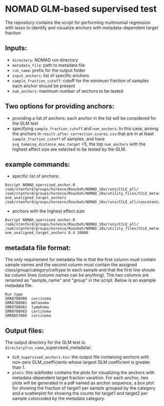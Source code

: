 # NOMAD GLM-based supervised test
The repository contains the script for performing multinomial regression with lasso to identify and visualize anchors with metadata-dependent target fraction  

## Inputs:
- `directory`: NOMAD run directory
- `metadata_file`: path to metadata file
- `run_name`: prefix for the output folder
- `input_anchors`: list of specific anchors
- `sample_fraction_cutoff`: cutoff for the minimum fraction of samples each anchor should be present
- `num_anchors`: maximum number of anchors to be tested

## Two options for providing anchors:
- providing a list of anchors: each anchor in the list will be considered for the GLM test
- specifying `sample_fraction_cutoff` and `num_anchors`: In this case, among the anchors in `result.after_correction.scores.csv` that are in at least  `sample_fraction_cutoff` of samples, and have `avg_hamming_distance_max_target` >5, the top `num_anchors` with the highest effect size are selected to be tested by the GLM. 

## example commands:
- specific list of anchors:
```
Rscript NOMAD_spervised_anchor.R /oak/stanford/groups/horence/Roozbeh/NOMAD_10x/runs/CCLE_all/ /oak/stanford/groups/horence/Roozbeh/NOMAD_10x/utility_files/CCLE_metadata_modified.tsv one_unaligned_target_anchors /oak/stanford/groups/horence/Roozbeh/NOMAD_10x/runs/CCLE_all/concatentaion_based_classified_compactors_one_SJ_one_unaligned.tsv
```

- anchors with the highest effect size:
 ```
Rscript NOMAD_spervised_anchor.R /oak/stanford/groups/horence/Roozbeh/NOMAD_10x/runs/CCLE_all/ /oak/stanford/groups/horence/Roozbeh/NOMAD_10x/utility_files/CCLE_metadata_modified.tsv one_unaligned_target_anchors 0.4 20000
```
## metadata file format:
The only requirement for metadata file is that the first column must contain sample names and the second column must contain the assigned class/group/category/celltype to each sample and that the first line shoule be column lines (column names can be anything). The two columns are renamed as "sample_name" and "group" in the script. Below is an example metadata file:
```
Run	type
SRR8788980	carcinoma
SRR8788981	melanoma
SRR8788982	lymphoma
SRR8788983	carcinoma
SRR8657060	carcinoma
```
## Output files: 
The output directory for the GLM test is: `directory`/`run_name`_supervised_metadata/.
- `GLM_supervised_anchors.tsv`: the output file containing anchors with non-zero GLM_coefficients whose largest GLM coefficient is greater than 1.
- `plots`: this subfolder contains the plots for visualizing the anchors with metadata-dependent target fraction varaition. For each anchor, two plots will be generated in a pdf named as anchor sequence, a box plot for showing the fraction of target1 per sample grouped by the category and a scatterplot for showing the counts for target1 and target2 per sample colorcoded by the metadata category.  
 
